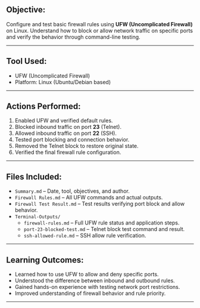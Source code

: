 ## Objective:

Configure and test basic firewall rules using **UFW (Uncomplicated Firewall)** on Linux. Understand how to block or allow network traffic on specific ports and verify the behavior through command-line testing.

---

## Tool Used:

- UFW (Uncomplicated Firewall)
- Platform: Linux (Ubuntu/Debian based)

---

## Actions Performed:

1. Enabled UFW and verified default rules.
2. Blocked inbound traffic on port **23** (Telnet).
3. Allowed inbound traffic on port **22** (SSH).
4. Tested port blocking and connection behavior.
5. Removed the Telnet block to restore original state.
6. Verified the final firewall rule configuration.

---

## Files Included:

- `Summary.md` – Date, tool, objectives, and author.
- `Firewall Rules.md` – All UFW commands and actual outputs.
- `Firewall Test Result.md` – Test results verifying port block and allow behavior.
- `Terminal-Outputs/`
  - `firewall-rules.md` – Full UFW rule status and application steps.
  - `port-23-blocked-test.md` – Telnet block test command and result.
  - `ssh-allowed-rule.md` – SSH allow rule verification.

---

## Learning Outcomes:

- Learned how to use UFW to allow and deny specific ports.
- Understood the difference between inbound and outbound rules.
- Gained hands-on experience with testing network port restrictions.
- Improved understanding of firewall behavior and rule priority.

---
